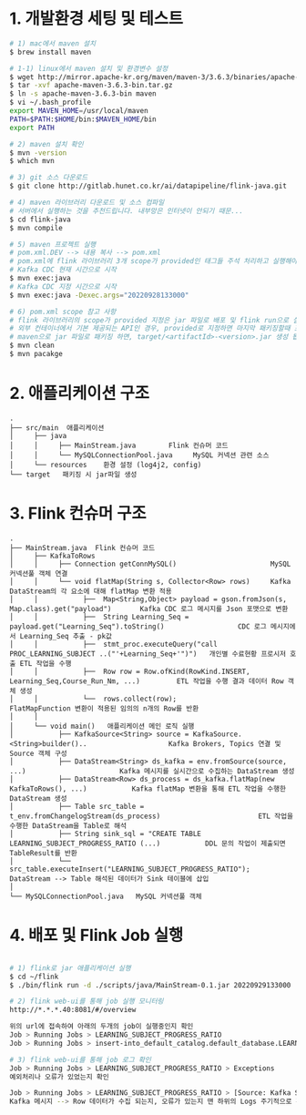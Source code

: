 # 1. 개발환경 세팅 및 테스트

```bash
# 1) mac에서 maven 설치
$ brew install maven 

# 1-1) linux에서 maven 설치 및 환경변수 설정 
$ wget http://mirror.apache-kr.org/maven/maven-3/3.6.3/binaries/apache-maven-3.6.3-bin.tar.gz
$ tar -xvf apache-maven-3.6.3-bin.tar.gz
$ ln -s apache-maven-3.6.3-bin maven
$ vi ~/.bash_profile
export MAVEN_HOME=/usr/local/maven
PATH=$PATH:$HOME/bin:$MAVEN_HOME/bin
export PATH

# 2) maven 설치 확인 
$ mvn -version
$ which mvn 

# 3) git 소스 다운로드 
$ git clone http://gitlab.hunet.co.kr/ai/datapipeline/flink-java.git

# 4) maven 라이브러리 다운로드 및 소스 컴파일
# 서버에서 실행하는 것을 추천드립니다. 내부망은 인터넷이 안되기 때문...
$ cd flink-java
$ mvn compile 

# 5) maven 프로젝트 실행 
# pom.xml.DEV --> 내용 복사 --> pom.xml 
# pom.xml에 flink 라이브러리 3개 scope가 provided인 태그들 주석 처리하고 실행해야 합니다.
# Kafka CDC 현재 시간으로 시작
$ mvn exec:java
# Kafka CDC 지정 시간으로 시작 
$ mvn exec:java -Dexec.args="20220928133000"

# 6) pom.xml scope 참고 사항
# flink 라이브러리의 scope가 provided 지정은 jar 파일로 배포 및 flink run으로 실행할때 사용됩니다. 
# 외부 컨테이너에서 기본 제공되는 API인 경우, provided로 지정하면 마지막 패키징할때 포함되지 않습니다. 
# maven으로 jar 파일로 패키징 하면, target/<artifactId>-<version>.jar 생성 됩니다.  
$ mvn clean 
$ mvn pacakge
```


# 2. 애플리케이션 구조
    .
    ├── src/main  애플리케이션 
    │     ├── java         
    │     │     ├── MainStream.java        Flink 컨슈머 코드              
    │     │     └── MySQLConnectionPool.java     MySQL 커넥션 관련 소스 
    │     └── resources    환경 설정 (log4j2, config) 
    └── target   패키징 시 jar파일 생성    

# 3. Flink 컨슈머 구조
    .
    ├── MainStream.java  Flink 컨슈머 코드
    │     ├── KafkaToRows         
    │     │     ├── Connection getConnMySQL()                       MySQL 커넥션풀 객체 연결                 
    │     │     └── void flatMap(String s, Collector<Row> rows)     Kafka DataStream의 각 요소에 대해 flatMap 변환 적용   
    │     │           ├──  Map<String,Object> payload = gson.fromJson(s, Map.class).get("payload")       Kafka CDC 로그 메시지를 Json 포맷으로 변환   
    │     │           ├──  String Learning_Seq = payload.get("Learning_Seq").toString()                  CDC 로그 메시지에서 Learning_Seq 추출 - pk값  
    │     │           ├──  stmt_proc.executeQuery("call PROC_LEARNING_SUBJECT ..("'+Learning_Seq+'")")   개인별 수료현황 프로시저 호출 ETL 작업을 수행
    │     │           ├──  Row row = Row.ofKind(RowKind.INSERT, Learning_Seq,Course_Run_Nm, ...)         ETL 작업을 수행 결과 데이터 Row 객체 생성 
    │     │           └──  rows.collect(row);                                                            FlatMapFunction 변환이 적용된 임의의 n개의 Row를 반환
    │     │
    │     └── void main()   애플리케이션 메인 로직 실행  
    │           ├── KafkaSource<String> source = KafkaSource.<String>builder()..                    Kafka Brokers, Topics 연결 및 Source 객체 구성
    │           ├── DataStream<String> ds_kafka = env.fromSource(source, ...)                       Kafka 메시지를 실시간으로 수집하는 DataStream 생성 
    │           ├── DataStream<Row> ds_process = ds_kafka.flatMap(new KafkaToRows(), ...)           Kafka flatMap 변환을 통해 ETL 작업을 수행한 DataStream 생성
    │           ├── Table src_table =  t_env.fromChangelogStream(ds_process)                        ETL 작업을 수행한 DataStream을 Table로 해석
    │           ├── String sink_sql = "CREATE TABLE LEARNING_SUBJECT_PROGRESS_RATIO (...)           DDL 문의 작업이 제출되면 TableResult를 반환 
    │           └── src_table.executeInsert("LEARNING_SUBJECT_PROGRESS_RATIO");                     DataStream --> Table 해석된 데이터가 Sink 테이블에 삽입
    │
    └── MySQLConnectionPool.java   MySQL 커넥션풀 객체           

# 4. 배포 및 Flink Job 실행
```bash

# 1) flink로 jar 애플리케이션 실행 
$ cd ~/flink
$ ./bin/flink run -d ./scripts/java/MainStream-0.1.jar 20220929133000  <-- Kafka CDC 시작 시간 

# 2) flink web-ui를 통해 job 실행 모니터링 
http://*.*.*.40:8081/#/overview  

위의 url에 접속하여 아래의 두개의 job이 실행중인지 확인 
Job > Running Jobs > LEARNING_SUBJECT_PROGRESS_RATIO
Job > Running Jobs > insert-into_default_catalog.default_database.LEARNING_SUBJECT_PROGRESS_RATIO

# 3) flink web-ui를 통해 job 로그 확인 
Job > Running Jobs > LEARNING_SUBJECT_PROGRESS_RATIO > Exceptions 
예외처리나 오류가 있었는지 확인 

Job > Running Jobs > LEARNING_SUBJECT_PROGRESS_RATIO > [Source: Kafka Source -> Flat Map] > TaskManagers > Logs 
Kafka 메시지 --> Row 데이터가 수집 되는지, 오류가 있는지 맨 하위의 Logs 주기적으로 확인 
```
    

